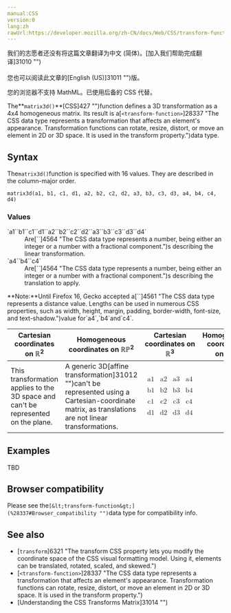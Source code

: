```yaml
---
manual:CSS
version:0
lang:zh
rawUrl:https://developer.mozilla.org/zh-CN/docs/Web/CSS/transform-function/matrix3d
---
```




<bdi>我们的志愿者还没有将这篇文章翻译为<bdi>中文 (简体)</bdi>。[加入我们帮助完成翻译]31010 "")<br></br>您也可以阅读此文章的[English (US)]31011 "")版。</bdi>






您的浏览器不支持 MathML。已使用后备的 CSS 代替。





The**`matrix3d()`**[CSS]427 "")function defines a 3D transformation as a 4x4 homogeneous matrix. Its result is a[`<transform-function>`]28337 "The <transform-function> CSS data type represents a transformation that affects an element's appearance. Transformation functions can rotate, resize, distort, or move an element in 2D or 3D space. It is used in the transform property.")data type.


## Syntax<a name="Syntax"></a>


The`matrix3d()`function is specified with 16 values. They are described in the column-major order.


```
matrix3d(a1, b1, c1, d1, a2, b2, c2, d2, a3, b3, c3, d3, a4, b4, c4, d4)
```

### Values<a name="Values"></a>
<dl><dt id=''>`a1``b1``c1``d1``a2``b2``c2``d2``a3``b3``c3``d3``d4`</dt><dd>Are[`<number>`]4564 "The <number> CSS data type represents a number, being either an integer or a number with a fractional component.")s describing the linear transformation.</dd><dt id=''>`a4``b4``c4`</dt><dd>Are[`<number>`]4564 "The <number> CSS data type represents a number, being either an integer or a number with a fractional component.")s describing the translation to apply.</dd></dl>**Note:**Until Firefox 16, Gecko accepted a[`<length>`]4561 "The <length> CSS data type represents a distance value. Lengths can be used in numerous CSS properties, such as width, height, margin, padding, border-width, font-size, and text-shadow.")value for`a4`,`b4`and`c4`.

Cartesian coordinates on ℝ<sup>2</sup> | Homogeneous coordinates on ℝℙ<sup>2</sup> | Cartesian coordinates on ℝ<sup>3</sup> | Homogeneous coordinates on ℝℙ<sup>3</sup> 
 ---  |  ---  |  ---  |  ---  | 
This transformation applies to the 3D space and can&#39;t be represented on the plane. | A generic 3D[affine transformation]31012 "")can&#39;t be represented using a Cartesian-coordinate matrix, as translations are not linear transformations. | <math><mfenced><mtable><mtr><mtd>a1</mtd><mtd>a2</mtd><mtd>a3</mtd><mtd>a4</mtd></mtr><mtr><mtd>b1</mtd><mtd>b2</mtd><mtd>b3</mtd><mtd>b4</mtd></mtr><mtr><mtd>c1</mtd><mtd>c2</mtd><mtd>c3</mtd><mtd>c4</mtd></mtr><mtr><mtd>d1</mtd><mtd>d2</mtd><mtd>d3</mtd><mtd>d4</mtd></mtr></mtable></mfenced></math> 


## Examples<a name="Examples"></a>


TBD


## Browser compatibility<a name="Browser_compatibility"></a>


Please see the`[&lt;transform-function&gt;](%28337#Browser_compatibility "")`data type for compatibility info.


## See also<a name="See_also"></a>

* [`transform`]6321 "The transform CSS property lets you modify the coordinate space of the CSS visual formatting model. Using it, elements can be translated, rotated, scaled, and skewed.")
* [`<transform-function>`]28337 "The <transform-function> CSS data type represents a transformation that affects an element's appearance. Transformation functions can rotate, resize, distort, or move an element in 2D or 3D space. It is used in the transform property.")
* [Understanding the CSS Transforms Matrix]31014 "")



